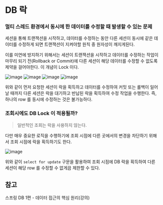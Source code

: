# DB 락

### 멀티 스레드 환경에서 동시에 한 데이터를 수정할 때 발생할 수 있는 문제

세션을 통해 트랜잭션을 시작하고, 데이터를 수정하는 동안 다른 세션이 동시에 같은 데이터를 
수정하게 되면 트랜잭션이 지켜야할 원칙 중 원자성이 깨지게된다.

이를 미연에 방지하기 위해서는 세션이 트랜잭션을 시작하고 데이터를 수정하는 작업이 마무리 되기 전(Rollback or Commit)에
다른 세션이 해당 데이터를 수정할 수 없도록 제약을 걸어야한다. 이 개념이 Lock 이다.

![image](https://github.com/pia2011/Today-I-Learned/assets/53935439/cf7579e8-81c0-4557-b783-7f7f07b4cf8a)
![image](https://github.com/pia2011/Today-I-Learned/assets/53935439/8f08d03a-f44d-4ad6-9211-ef7c05e0b291)
![image](https://github.com/pia2011/Today-I-Learned/assets/53935439/6f563206-f876-4af8-b9a4-491c8a065114)
![image](https://github.com/pia2011/Today-I-Learned/assets/53935439/932cbc93-6e68-471e-829e-2bc2bd23bee7)

위와 같이 먼저 요청한 세션이 락을 획득하고 데이터를 수정하여 커밋 또는 롤백이 일어날 때까지 다른 세션은 락을 대기하고
반납된 락을 획득하여 수정 작업을 수행한다. 즉, 하나의 row 를 동시에 수정하는 것은 불가능하다.

### 조회시에도 DB Lock 이 적용될까?

> 일반적인 조회는 락을 사용하지 않는다. 

다만 매우 중요한 로직을 수행하기에 조회 시점에 다른 곳에서의 변경을 차단하기 위해서 조회 시점에 락을 획득하기도 한다. 

![image](https://github.com/pia2011/Today-I-Learned/assets/53935439/062b2111-5752-4246-8ca8-441d0550873d)

위와 같이 `select for update` 구문을 활용하여 조회 시점에 DB 락을 획득하여 다른 세션이 해당 row 를 
수정할 수 없게끔 제한할 수 있다.

## 참고

스프링 DB 1편 - 데이터 접근의 핵심 원리(강의)